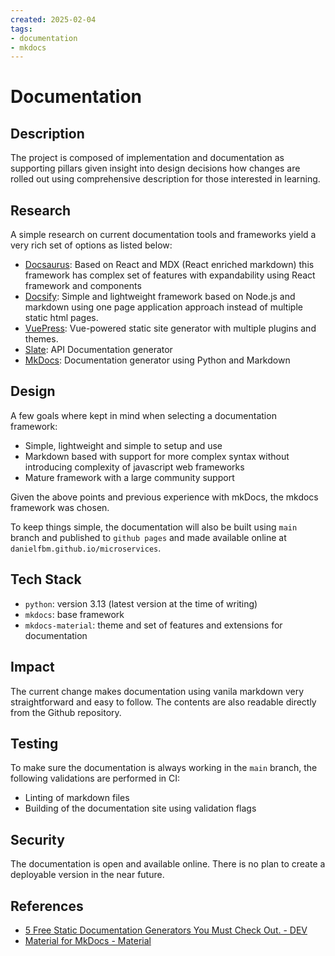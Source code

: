 ```yaml
---
created: 2025-02-04
tags:
- documentation
- mkdocs
---
```


# Documentation

## Description

The project is composed of implementation and documentation as supporting pillars given insight into design decisions how changes are rolled out using comprehensive description for those interested in learning.

## Research

<!-- Research content or related articles and documentation -->

A simple research on current documentation tools and frameworks yield a very rich set of options as listed below:

- [Docsaurus](https://docusaurus.io/): Based on React and MDX (React enriched markdown) this framework has complex set of features with expandability using React framework and components
- [Docsify](https://docsify.js.org/#/): Simple and lightweight framework based on Node.js and markdown using one page application approach instead of multiple static html pages.
- [VuePress](https://vuepress.vuejs.org/): Vue-powered static site generator with multiple plugins and themes.
- [Slate](https://github.com/slatedocs/slate): API Documentation generator
- [MkDocs](https://www.mkdocs.org/): Documentation generator using Python and Markdown

## Design

<!-- Design content or related documentation -->

A few goals where kept in mind when selecting a documentation framework:

 - Simple, lightweight and simple to setup and use
 - Markdown based with support for more complex syntax without introducing complexity of javascript web frameworks
 - Mature framework with a large community support


Given the above points and previous experience with mkDocs, the mkdocs framework was chosen.

To keep things simple, the documentation will also be built using `main` branch and published to `github pages` and made available online at `danielfbm.github.io/microservices`. 


## Tech Stack

<!-- list of technologies used -->

- `python`: version 3.13 (latest version at the time of writing)
- `mkdocs`: base framework
- `mkdocs-material`: theme and set of features and extensions for documentation


## Impact

<!-- Impact of this feature in the project -->

The current change makes documentation using vanila markdown very straightforward and easy to follow. The contents are also readable directly from the Github repository.


## Testing

<!-- How test should be implemented to ensure quality of the feature -->

To make sure the documentation is always working in the `main` branch, the following validations are performed in CI:

- Linting of markdown files
- Building of the documentation site using validation flags

## Security

<!-- Security impact and measures taken to improve or mitigate security issues -->

The documentation is open and available online. There is no plan to create a deployable version in the near future.

## References

<!-- Any relevant articles, books, or links -->

- [5 Free Static Documentation Generators You Must Check Out. - DEV](https://dev.to/nafis/5-free-static-documentation-generators-you-must-check-out-5ged)
- [Material for MkDocs - Material](https://squidfunk.github.io/mkdocs-material/)

